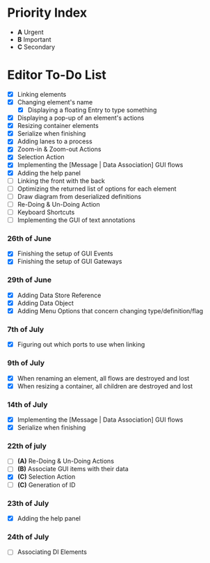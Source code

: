# Priority Index
- **A** Urgent
- **B** Important
- **C** Secondary

# Editor To-Do List
- [X] Linking elements
- [X] Changing element's name
  - [X] Displaying a floating Entry to type something
- [X] Displaying a pop-up of an element's actions
- [X] Resizing container elements
- [X] Serialize when finishing
- [X] Adding lanes to a process
- [X] Zoom-in & Zoom-out Actions
- [X] Selection Action
- [X] Implementing the [Message | Data Association] GUI flows
- [X] Adding the help panel
- [ ] Linking the front with the back
- [ ] Optimizing the returned list of options for each element
- [ ] Draw diagram from deserialized definitions
- [ ] Re-Doing & Un-Doing Action 
- [ ] Keyboard Shortcuts
- [ ] Implementing the GUI of text annotations

### 26th of June
- [X] Finishing the setup of GUI Events
- [X] Finishing the setup of GUI Gateways

### 29th of June
- [X] Adding Data Store Reference
- [X] Adding Data Object
- [X] Adding Menu Options that concern changing type/definition/flag

### 7th of July
- [X] Figuring out which ports to use when linking

### 9th of July
- [X] When renaming an element, all flows are destroyed and lost
- [X] When resizing a container, all children are destroyed and lost

### 14th of July
- [X] Implementing the [Message | Data Association] GUI flows
- [X] Serialize when finishing

### 22th of july
- [ ] **(A)** Re-Doing & Un-Doing Actions
- [ ] **(B)** Associate GUI items with their data
- [X] **(C)** Selection Action
- [ ] **(C)** Generation of ID

### 23th of July
- [X] Adding the help panel

### 24th of July
- [ ] Associating DI Elements